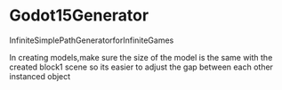# Godot15Generator
InfiniteSimplePathGeneratorforInfiniteGames

In creating models,make sure the size of the model is the same with the created block1 scene so its easier to adjust the gap between each other instanced object
